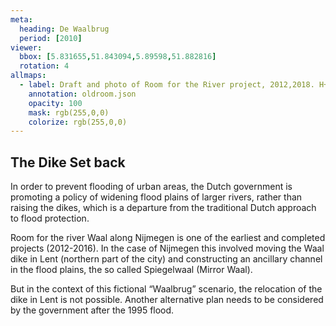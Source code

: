 ```yaml
---
meta:
  heading: De Waalbrug
  period: [2010]
viewer:
  bbox: [5.831655,51.843094,5.89598,51.882816]
  rotation: 4
allmaps:
  - label: Draft and photo of Room for the River project, 2012,2018. H+N+S Landschapsarchitecten.
    annotation: oldroom.json
    opacity: 100
    mask: rgb(255,0,0)
    colorize: rgb(255,0,0)
---
```


## The Dike Set back

In order to prevent flooding of urban areas, the Dutch government is promoting a policy of widening flood plains of larger rivers, rather than raising the dikes, which is a departure from the traditional Dutch approach to flood protection.

Room for the river Waal along Nijmegen is one of the earliest and completed projects (2012-2016). In the case of Nijmegen this involved moving the Waal dike in Lent (northern part of the city) and constructing an ancillary channel in the flood plains, the so called Spiegelwaal (Mirror Waal).

But in the context of this fictional “Waalbrug” scenario, the relocation of the dike in Lent is not possible. Another alternative plan needs to be considered by the government after the 1995 flood.
